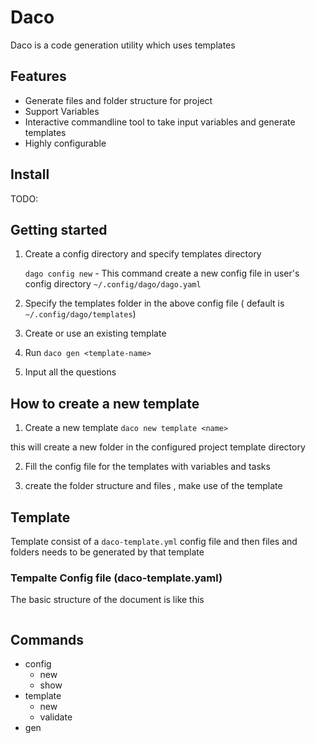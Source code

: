 # Daco

Daco is a code generation utility which uses templates

## Features 

- Generate files and folder structure for project
- Support Variables
- Interactive commandline tool to take input variables and generate templates
- Highly configurable

## Install

TODO:

## Getting started 

1. Create a config directory and specify templates directory

    `dago config new` - This command create a new config file in user's config directory `~/.config/dago/dago.yaml`

1. Specify the templates folder in the above config file ( default is `~/.config/dago/templates`)

1. Create or use an existing template 

1. Run `daco gen <template-name>`

1. Input all the questions 


## How to create a new template 

1. Create a new template `daco new template <name>`

this will create a new folder in the configured project template directory

2. Fill the config file for the templates with variables and tasks 

3. create the folder structure and files , make use of the template 

## Template 

Template consist of a `daco-template.yml` config file and then files and folders needs to be generated by that template 

### Tempalte Config file  (daco-template.yaml)

The basic structure of the document is like this 

```yaml
```


## Commands 

- config
    - new
    - show
- template
    - new
    - validate
- gen
